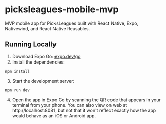 # picksleagues-mobile-mvp

MVP mobile app for PicksLeagues built with React Native, Expo, Nativewind, and React Native Reusables.

## Running Locally

1. Download Expo Go: [expo.dev/go](https://expo.dev/go)
2. Install the dependencies:

```bash
npm install
```

3. Start the development server:

```bash
npm run dev
```

4. Open the app in Expo Go by scanning the QR code that appears in your terminal from your phone. You can also view on web at http://localhost:8081, but not that it won't reflect exactly how the app would behave as an iOS or Android app.

